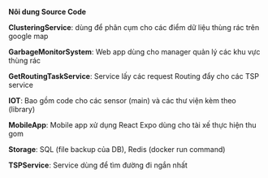 **Nôi dung Source Code**

**ClusteringService**: dùng để phân cụm cho các điểm dữ liệu thùng rác trên google map

**GarbageMonitorSystem**: Web app dùng cho manager quản lý các khu vực thùng rác

**GetRoutingTaskService**: Service lấy các request Routing đẩy cho các TSP service

**IOT**: Bao  gồm code cho các sensor (main) và các thư  viện kèm theo (library)

**MobileApp**: Mobile app xử dụng React Expo dùng cho tài xế thực hiện thu gom

**Storage**: SQL (file backup của DB), Redis (docker run command)

**TSPService**: Service dùng để tìm đường đi ngắn nhất
